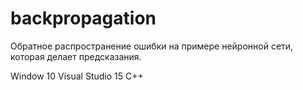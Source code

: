 # backpropagation
Обратное распространение ошибки на примере нейронной сети, которая делает предсказания.

Window 10
Visual Studio 15
C++
